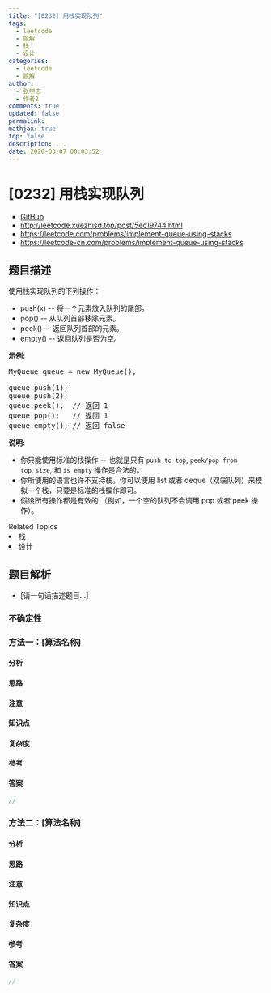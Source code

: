 ```yaml
---
title: "[0232] 用栈实现队列"
tags:
  - leetcode
  - 题解
  - 栈
  - 设计
categories:
  - leetcode
  - 题解
author:
  - 张学志
  - 作者2
comments: true
updated: false
permalink:
mathjax: true
top: false
description: ...
date: 2020-03-07 00:03:52
---
```



# [0232] 用栈实现队列
* [GitHub](https://github.com/algoboy101/LeetCodeCrowdsource/tree/master/_posts/QA/%5B0232%5D%20%E7%94%A8%E6%A0%88%E5%AE%9E%E7%8E%B0%E9%98%9F%E5%88%97.md)
* http://leetcode.xuezhisd.top/post/5ec19744.html
* https://leetcode.com/problems/implement-queue-using-stacks
* https://leetcode-cn.com/problems/implement-queue-using-stacks


## 题目描述

<p>使用栈实现队列的下列操作：</p>

<ul>
	<li>push(x) -- 将一个元素放入队列的尾部。</li>
	<li>pop() -- 从队列首部移除元素。</li>
	<li>peek() -- 返回队列首部的元素。</li>
	<li>empty() -- 返回队列是否为空。</li>
</ul>

<p><strong>示例:</strong></p>

<pre>MyQueue queue = new MyQueue();

queue.push(1);
queue.push(2);  
queue.peek();  // 返回 1
queue.pop();   // 返回 1
queue.empty(); // 返回 false</pre>

<p><strong>说明:</strong></p>

<ul>
	<li>你只能使用标准的栈操作 -- 也就是只有&nbsp;<code>push to top</code>,&nbsp;<code>peek/pop from top</code>,&nbsp;<code>size</code>, 和&nbsp;<code>is empty</code>&nbsp;操作是合法的。</li>
	<li>你所使用的语言也许不支持栈。你可以使用 list 或者 deque（双端队列）来模拟一个栈，只要是标准的栈操作即可。</li>
	<li>假设所有操作都是有效的 （例如，一个空的队列不会调用 pop 或者 peek 操作）。</li>
</ul>
<div><div>Related Topics</div><div><li>栈</li><li>设计</li></div></div>


## 题目解析
* [请一句话描述题目...]

### 不确定性


### 方法一：[算法名称]

#### 分析

#### 思路

#### 注意

#### 知识点

#### 复杂度

#### 参考

#### 答案

```cpp
//
```


### 方法二：[算法名称]

#### 分析

#### 思路

#### 注意

#### 知识点

#### 复杂度

#### 参考

#### 答案

```cpp
//
```



